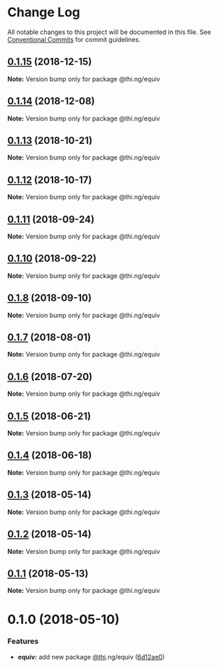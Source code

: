 # Change Log

All notable changes to this project will be documented in this file.
See [Conventional Commits](https://conventionalcommits.org) for commit guidelines.

## [0.1.15](https://github.com/thi-ng/umbrella/compare/@thi.ng/equiv@0.1.14...@thi.ng/equiv@0.1.15) (2018-12-15)

**Note:** Version bump only for package @thi.ng/equiv





## [0.1.14](https://github.com/thi-ng/umbrella/compare/@thi.ng/equiv@0.1.13...@thi.ng/equiv@0.1.14) (2018-12-08)

**Note:** Version bump only for package @thi.ng/equiv





## [0.1.13](https://github.com/thi-ng/umbrella/compare/@thi.ng/equiv@0.1.12...@thi.ng/equiv@0.1.13) (2018-10-21)

**Note:** Version bump only for package @thi.ng/equiv





## [0.1.12](https://github.com/thi-ng/umbrella/compare/@thi.ng/equiv@0.1.11...@thi.ng/equiv@0.1.12) (2018-10-17)

**Note:** Version bump only for package @thi.ng/equiv





<a name="0.1.11"></a>
## [0.1.11](https://github.com/thi-ng/umbrella/compare/@thi.ng/equiv@0.1.10...@thi.ng/equiv@0.1.11) (2018-09-24)

**Note:** Version bump only for package @thi.ng/equiv





<a name="0.1.10"></a>
## [0.1.10](https://github.com/thi-ng/umbrella/compare/@thi.ng/equiv@0.1.9...@thi.ng/equiv@0.1.10) (2018-09-22)

**Note:** Version bump only for package @thi.ng/equiv





<a name="0.1.8"></a>
## [0.1.8](https://github.com/thi-ng/umbrella/compare/@thi.ng/equiv@0.1.7...@thi.ng/equiv@0.1.8) (2018-09-10)

**Note:** Version bump only for package @thi.ng/equiv





<a name="0.1.7"></a>
## [0.1.7](https://github.com/thi-ng/umbrella/compare/@thi.ng/equiv@0.1.6...@thi.ng/equiv@0.1.7) (2018-08-01)




**Note:** Version bump only for package @thi.ng/equiv

<a name="0.1.6"></a>
## [0.1.6](https://github.com/thi-ng/umbrella/compare/@thi.ng/equiv@0.1.5...@thi.ng/equiv@0.1.6) (2018-07-20)




**Note:** Version bump only for package @thi.ng/equiv

<a name="0.1.5"></a>
## [0.1.5](https://github.com/thi-ng/umbrella/compare/@thi.ng/equiv@0.1.4...@thi.ng/equiv@0.1.5) (2018-06-21)




**Note:** Version bump only for package @thi.ng/equiv

<a name="0.1.4"></a>
## [0.1.4](https://github.com/thi-ng/umbrella/compare/@thi.ng/equiv@0.1.3...@thi.ng/equiv@0.1.4) (2018-06-18)




**Note:** Version bump only for package @thi.ng/equiv

<a name="0.1.3"></a>
## [0.1.3](https://github.com/thi-ng/umbrella/compare/@thi.ng/equiv@0.1.2...@thi.ng/equiv@0.1.3) (2018-05-14)




**Note:** Version bump only for package @thi.ng/equiv

<a name="0.1.2"></a>
## [0.1.2](https://github.com/thi-ng/umbrella/compare/@thi.ng/equiv@0.1.1...@thi.ng/equiv@0.1.2) (2018-05-14)




**Note:** Version bump only for package @thi.ng/equiv

<a name="0.1.1"></a>
## [0.1.1](https://github.com/thi-ng/umbrella/compare/@thi.ng/equiv@0.1.0...@thi.ng/equiv@0.1.1) (2018-05-13)




**Note:** Version bump only for package @thi.ng/equiv

<a name="0.1.0"></a>
# 0.1.0 (2018-05-10)


### Features

* **equiv:** add new package [@thi](https://github.com/thi).ng/equiv ([6d12ae0](https://github.com/thi-ng/umbrella/commit/6d12ae0))
